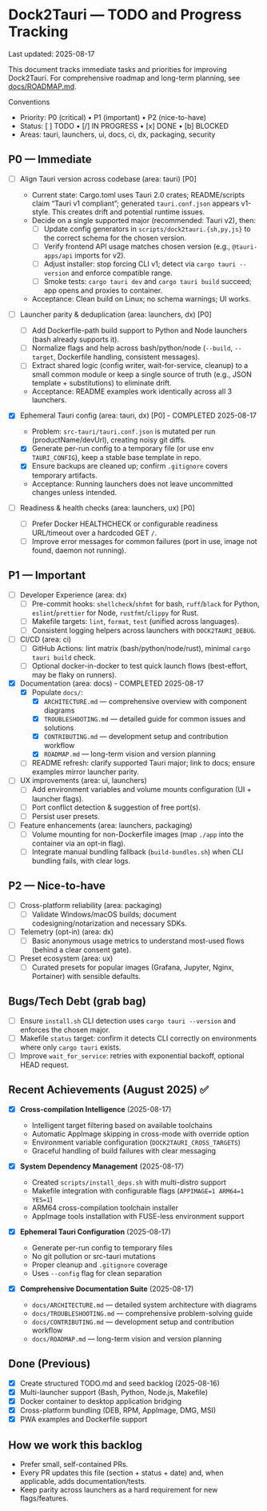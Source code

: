 # Dock2Tauri — TODO and Progress Tracking

Last updated: 2025-08-17

This document tracks immediate tasks and priorities for improving Dock2Tauri. For comprehensive roadmap and long-term planning, see [docs/ROADMAP.md](docs/ROADMAP.md).

Conventions
- Priority: P0 (critical) • P1 (important) • P2 (nice-to-have)
- Status: [ ] TODO • [/] IN PROGRESS • [x] DONE • [b] BLOCKED
- Areas: tauri, launchers, ui, docs, ci, dx, packaging, security

## P0 — Immediate

- [ ] Align Tauri version across codebase (area: tauri) [P0]
  - Current state: Cargo.toml uses Tauri 2.0 crates; README/scripts claim “Tauri v1 compliant”; generated `tauri.conf.json` appears v1-style. This creates drift and potential runtime issues.
  - Decide on a single supported major (recommended: Tauri v2), then:
    - [ ] Update config generators in `scripts/dock2tauri.{sh,py,js}` to the correct schema for the chosen version.
    - [ ] Verify frontend API usage matches chosen version (e.g., `@tauri-apps/api` imports for v2).
    - [ ] Adjust installer: stop forcing CLI v1; detect via `cargo tauri --version` and enforce compatible range.
    - [ ] Smoke tests: `cargo tauri dev` and `cargo tauri build` succeed; app opens and proxies to container.
  - Acceptance: Clean build on Linux; no schema warnings; UI works.

- [ ] Launcher parity & deduplication (area: launchers, dx) [P0]
  - [ ] Add Dockerfile-path build support to Python and Node launchers (bash already supports it).
  - [ ] Normalize flags and help across bash/python/node (`--build`, `--target`, Dockerfile handling, consistent messages).
  - [ ] Extract shared logic (config writer, wait-for-service, cleanup) to a small common module or keep a single source of truth (e.g., JSON template + substitutions) to eliminate drift.
  - Acceptance: README examples work identically across all 3 launchers.

- [x] Ephemeral Tauri config (area: tauri, dx) [P0] - COMPLETED 2025-08-17
  - Problem: `src-tauri/tauri.conf.json` is mutated per run (productName/devUrl), creating noisy git diffs.
  - [x] Generate per-run config to a temporary file (or use env `TAURI_CONFIG`), keep a stable base template in repo.
  - [x] Ensure backups are cleaned up; confirm `.gitignore` covers temporary artifacts.
  - Acceptance: Running launchers does not leave uncommitted changes unless intended.

- [ ] Readiness & health checks (area: launchers, ux) [P0]
  - [ ] Prefer Docker HEALTHCHECK or configurable readiness URL/timeout over a hardcoded GET `/`.
  - [ ] Improve error messages for common failures (port in use, image not found, daemon not running).

## P1 — Important

- [ ] Developer Experience (area: dx)
  - [ ] Pre-commit hooks: `shellcheck`/`shfmt` for bash, `ruff`/`black` for Python, `eslint`/`prettier` for Node, `rustfmt`/`clippy` for Rust.
  - [ ] Makefile targets: `lint`, `format`, `test` (unified across languages).
  - [ ] Consistent logging helpers across launchers with `DOCK2TAURI_DEBUG`.

- [ ] CI/CD (area: ci)
  - [ ] GitHub Actions: lint matrix (bash/python/node/rust), minimal `cargo tauri build` check.
  - [ ] Optional docker-in-docker to test quick launch flows (best-effort, may be flaky on runners).

- [x] Documentation (area: docs) - COMPLETED 2025-08-17
  - [x] Populate `docs/`:
    - [x] `ARCHITECTURE.md` — comprehensive overview with component diagrams
    - [x] `TROUBLESHOOTING.md` — detailed guide for common issues and solutions
    - [x] `CONTRIBUTING.md` — development setup and contribution workflow
    - [x] `ROADMAP.md` — long-term vision and version planning
  - [ ] README refresh: clarify supported Tauri major; link to docs; ensure examples mirror launcher parity.

- [ ] UX improvements (area: ui, launchers)
  - [ ] Add environment variables and volume mounts configuration (UI + launcher flags).
  - [ ] Port conflict detection & suggestion of free port(s).
  - [ ] Persist user presets.

- [ ] Feature enhancements (area: launchers, packaging)
  - [ ] Volume mounting for non-Dockerfile images (map `./app` into the container via an opt-in flag).
  - [ ] Integrate manual bundling fallback (`build-bundles.sh`) when CLI bundling fails, with clear logs.

## P2 — Nice-to-have

- [ ] Cross-platform reliability (area: packaging)
  - [ ] Validate Windows/macOS builds; document codesigning/notarization and necessary SDKs.

- [ ] Telemetry (opt-in) (area: dx)
  - [ ] Basic anonymous usage metrics to understand most-used flows (behind a clear consent gate).

- [ ] Preset ecosystem (area: ux)
  - [ ] Curated presets for popular images (Grafana, Jupyter, Nginx, Portainer) with sensible defaults.

## Bugs/Tech Debt (grab bag)
- [ ] Ensure `install.sh` CLI detection uses `cargo tauri --version` and enforces the chosen major.
- [ ] Makefile `status` target: confirm it detects CLI correctly on environments where only `cargo tauri` exists.
- [ ] Improve `wait_for_service`: retries with exponential backoff, optional HEAD request.

## Recent Achievements (August 2025) ✅

- [x] **Cross-compilation Intelligence** (2025-08-17)
  - Intelligent target filtering based on available toolchains
  - Automatic AppImage skipping in cross-mode with override option
  - Environment variable configuration (`DOCK2TAURI_CROSS_TARGETS`)
  - Graceful handling of build failures with clear messaging

- [x] **System Dependency Management** (2025-08-17)
  - Created `scripts/install_deps.sh` with multi-distro support
  - Makefile integration with configurable flags (`APPIMAGE=1 ARM64=1 YES=1`)
  - ARM64 cross-compilation toolchain installer
  - AppImage tools installation with FUSE-less environment support

- [x] **Ephemeral Tauri Configuration** (2025-08-17)
  - Generate per-run config to temporary files
  - No git pollution or src-tauri mutations
  - Proper cleanup and `.gitignore` coverage
  - Uses `--config` flag for clean separation

- [x] **Comprehensive Documentation Suite** (2025-08-17)
  - `docs/ARCHITECTURE.md` — detailed system architecture with diagrams
  - `docs/TROUBLESHOOTING.md` — comprehensive problem-solving guide
  - `docs/CONTRIBUTING.md` — development setup and contribution workflow
  - `docs/ROADMAP.md` — long-term vision and version planning

## Done (Previous)

- [x] Create structured TODO.md and seed backlog (2025-08-16)
- [x] Multi-launcher support (Bash, Python, Node.js, Makefile)
- [x] Docker container to desktop application bridging
- [x] Cross-platform bundling (DEB, RPM, AppImage, DMG, MSI)
- [x] PWA examples and Dockerfile support

## How we work this backlog
- Prefer small, self-contained PRs.
- Every PR updates this file (section + status + date) and, when applicable, adds documentation/tests.
- Keep parity across launchers as a hard requirement for new flags/features.
